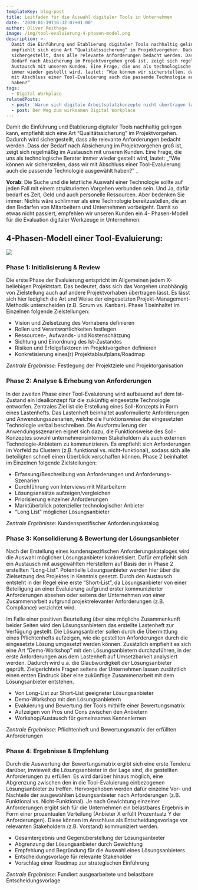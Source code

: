 ```yaml
---
templateKey: blog-post
title: Leitfaden für die Auswahl digitaler Tools in Unternehmen
date: '2020-01-19T16:32:07+01:00'
author: Oliver Reithage
image: /img/tool-evaluierung-4-phasen-model.png
description: >-
  Damit die Einführung und Etablierung digitaler Tools nachhaltig gelingen kann,
  empfiehlt sich eine Art “Qualitätssicherung” im Projektvorgehen. Dadurch wird
  sichergestellt, dass alle relevante Anforderungen bedacht werden. Dass der
  Bedarf nach Absicherung im Projektvorgehen groß ist, zeigt sich regelmäßig im
  Austausch mit unseren Kunden. Eine Frage, die uns als technologische Berater
  immer wieder gestellt wird, lautet: “Wie können wir sicherstellen, dass wir
  mit Abschluss einer Tool-Evaluierung auch die passende Technologie ausgewählt
  haben?”  
tags:
  - Digital Workplace
relatedPosts:
  - post: 'Warum sich digitale Arbeitsplatzkonzepte nicht übertragen lassen '
  - post: Der Weg zum wirksamen Digital Workplace
---
```

Damit die Einführung und Etablierung digitaler Tools nachhaltig gelingen kann, empfiehlt sich  eine Art “Qualitätssicherung” im Projektvorgehen. Dadurch wird sichergestellt, dass alle relevante Anforderungen bedacht werden. Dass der Bedarf nach Absicherung im Projektvorgehen groß ist, zeigt sich regelmäßig im Austausch mit unseren Kunden. Eine Frage, die uns als technologische Berater immer wieder gestellt wird, lautet: _“Wie können wir sicherstellen, dass wir mit Abschluss einer Tool-Evaluierung auch die passende Technologie ausgewählt haben?” 
_

**Vorab**: Die Suche und die letztliche Auswahl einer Technologie sollte auf jeden Fall mit einem strukturierten Vorgehen verbunden sein. Und Ja, dafür bedarf es Zeit, Geld und auch personelle Ressourcen. Aber bedenken Sie immer: Nichts wäre schlimmer als eine Technologie bereitzustellen, die an den Bedarfen von Mitarbeitern und Unternehmen vorbeigeht. Damit so etwas nicht passiert, empfehlen wir unseren Kunden ein 4- Phasen-Modell für die Evaluation digitaler Werkzeuge in Unternehmen:

## 4-Phasen-Modell einer Tool-Evaluierung:

![](/img/tool-evaluierung.png)

### Phase 1: Initialisierung & Review

Die erste Phase der Evaluierung entspricht im Allgemeinen jedem X-beliebigen Projektstart. Das bedeutet, dass sich das Vorgehen unabhängig von Zielstellung auch auf andere Projektvorhaben übertragen lässt. Es lässt sich hier lediglich die Art und Weise der eingesetzten Projekt-Management-Methodik unterscheiden (z.B. Scrum vs. Kanban). Phase 1 beinhaltet im Einzelnen folgende Zielstellungen: 

* Vision und Zielsetzung des Vorhabens definieren 
* Rollen und Verantwortlichkeiten festlegen 
* Ressourcen-, Aufwands- und Kostenschätzung 
* Sichtung und Einordnung des Ist-Zustandes 
* Risiken und Erfolgsfaktoren im Projektvorgehen definieren
* Konkretisierung eines(r) Projektablaufplans/Roadmap  

_Zentrale Ergebnisse:_ Festlegung der Projektziele und Projektorganisation

### Phase 2: Analyse & Erhebung von Anforderungen

In der zweiten Phase einer Tool-Evaluierung wird aufbauend auf dem Ist-Zustand ein Idealkonzept für die zukünftig eingesetzte Technologie entworfen. Zentrales Ziel ist die Erstellung eines Soll-Konzepts in Form eines Lastenhefts. Das Lastenheft beinhaltet ausformulierte Anforderungen und Anwendungsszenarien, welche die Funktionsweise der eingesetzten Technologie verbal beschreiben. Die Ausformulierung der Anwendungsszenarien eignet sich dazu, die Funktionsweise des Soll-Konzeptes sowohl unternehmensinternen Stakeholdern als auch externen Technologie-Anbietern zu kommunizieren. Es empfiehlt sich Anforderungen im Vorfeld zu Clustern (z.B. funktional vs. nicht-funktional), sodass sich alle beteiligten schnell einen Überblick verschaffen können. Phase 2 beinhaltet im Einzelnen folgende Zielstellungen: 

* Erfassung/Beschreibung von Anforderungen und Anforderungs-Szenarien
* Durchführung von Interviews mit Mitarbeitern 
* Lösungsansätze aufzeigen/vergleichen 
* Priorisierung einzelner Anforderungen 
* Marktüberblick potenzieller technologischer Anbieter
* “Long List” möglicher Lösungsanbieter 

_Zentrale Ergebnisse_: Kundenspezifischer Anforderungskatalog 

### Phase 3: Konsolidierung & Bewertung der Lösungsanbieter

Nach der Erstellung eines kundenspezifischen Anforderungskataloges wird die Auswahl möglicher Lösungsanbieter konkretisiert. Dafür empfiehlt sich ein Austausch mit ausgewählten Herstellern auf Basis der in Phase 2 erstellten “Long-List”. Potentielle Lösungsanbieter werden hier über die Zielsetzung des Projektes in Kenntnis gesetzt. Durch den Austausch entsteht in der Regel eine erste “Short-List”, da Lösungsanbieter von einer Beteiligung an einer Evaluierung aufgrund erster kommunizierter Anforderungen absehen oder seitens der Unternehmen von einer Zusammenarbeit aufgrund projektrelevanter Anforderungen (z.B. Compliance) verzichtet wird. 

Im Falle einer positiven Beurteilung über eine mögliche Zusammenkunft beider Seiten wird den Lösungsanbietern das erstellte Lastenheft zur Verfügung gestellt. Die Lösungsanbieter sollen durch die Übermittlung eines Pflichtenhefts aufzeigen, wie die gestellten Anforderungen durch die eingesetzte Lösung umgesetzt werden können. Zusätzlich empfiehlt es sich eine Art “Demo-Workshop” mit den Lösungsanbietern durchzuführen, in der erste Anforderungen aus dem Lastenheft auf Umsetzbarkeit analysiert werden. Dadurch wird u.a. die Glaubwürdigkeit der Lösungsanbieter geprüft. Zielgerichtete Fragen seitens der Unternehmen lassen zusätztlich einen ersten Eindruck über eine zukünftige Zusammenarbeit mit dem Lösungsanbieter entstehen.  

* Von Long-List zur Short-List geeigneter Lösungsanbieter 
* Demo-Workshop mit den Lösungsanbietern
* Evaluierung und Bewertung der Tools mithilfe einer Bewertungsmatrix
* Aufzeigen von Pros und Cons zwischen den Anbietern 
* Workshop/Austausch für gemeinsames Kennenlernen

_Zentrale Ergebnisse_: Pflichtenheft und Bewertungsmatrix der erfüllten Anforderungen 

### Phase 4: Ergebnisse & Empfehlung

Durch die Auswertung der Bewertungsmatrix ergibt sich eine erste Tendenz darüber, inwieweit die Lösungsanbieter in der Lage sind, die gestellten Anforderungen zu erfüllen. Es wird darüber hinaus möglich, eine Abgrenzung zwischen den in die Tool-Evaluierung einbezogenen Lösungsanbieter zu treffen. Hervorgehoben werden dafür einzelne Vor- und Nachteile der ausgewählten Lösungsanbieter nach Anforderungen (z.B. Funktional vs. Nicht-Funktional). Je nach Gewichtung einzelner Anforderungen ergibt sich für die Unternehmen ein belastbares Ergebnis in Form einer prozentualen Verteilung (Anbieter X erfüllt Prozentsatz Y der Anforderungen). Diese können im Anschluss als Entscheidungsvorlage vor relevanten Stakeholdern (z.B. Vorstand) kommuniziert werden. 

* Gesamtergebnis und Gegenüberstellung der Lösungsanbieter 
* Abgrenzung der Lösungsanbieter durch Gewichtung
* Empfehlung und Begründung für die Auswahl eines Lösungsanbieters 
* Entscheidungsvorlage für relevante Stakeholder 
* Vorschlag einer Roadmap zur strategischen Einführung 

_Zentrale Ergebnisse_: Fundiert ausgearbeitete und belastbare Entscheidungsvorlage
